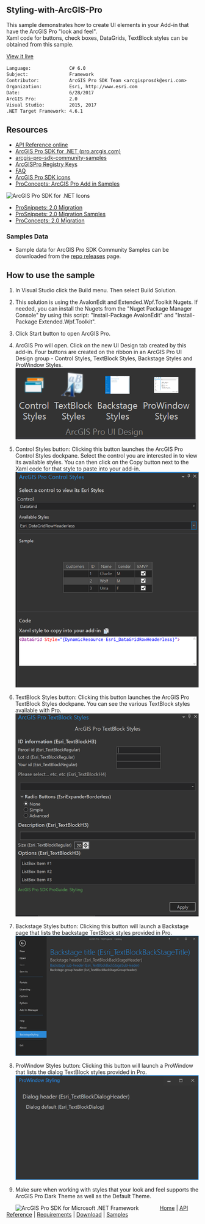 ## Styling-with-ArcGIS-Pro

<!-- TODO: Write a brief abstract explaining this sample -->
This sample demonstrates how to create UI elements in your Add-in that have the ArcGIS Pro "look and feel".      
Xaml code for buttons, check boxes, DataGrids, TextBlock styles can be obtained from this sample.   
  


<a href="http://pro.arcgis.com/en/pro-app/sdk/" target="_blank">View it live</a>

<!-- TODO: Fill this section below with metadata about this sample-->
```
Language:              C# 6.0
Subject:               Framework
Contributor:           ArcGIS Pro SDK Team <arcgisprosdk@esri.com>
Organization:          Esri, http://www.esri.com
Date:                  6/28/2017
ArcGIS Pro:            2.0
Visual Studio:         2015, 2017
.NET Target Framework: 4.6.1
```

## Resources

* [API Reference online](http://pro.arcgis.com/en/pro-app/sdk/api-reference)
* <a href="http://pro.arcgis.com/en/pro-app/sdk/" target="_blank">ArcGIS Pro SDK for .NET (pro.arcgis.com)</a>
* [arcgis-pro-sdk-community-samples](http://github.com/Esri/arcgis-pro-sdk-community-samples)
* [ArcGISPro Registry Keys](http://github.com/Esri/arcgis-pro-sdk/wiki/ArcGIS-Pro-Registry-Keys)
* [FAQ](http://github.com/Esri/arcgis-pro-sdk/wiki/FAQ)
* [ArcGIS Pro SDK icons](https://github.com/Esri/arcgis-pro-sdk/releases/tag/1.4.0.7198)
* [ProConcepts: ArcGIS Pro Add in Samples](https://github.com/Esri/arcgis-pro-sdk-community-samples/wiki/ProConcepts-ArcGIS-Pro-Add-in-Samples)

![ArcGIS Pro SDK for .NET Icons](https://esri.github.io/arcgis-pro-sdk/images/Home/Image-of-icons.png "ArcGIS Pro SDK Icons")

* [ProSnippets: 2.0 Migration](http://github.com/Esri/arcgis-pro-sdk/wiki/ProSnippets-Migrating-to-2.0)  
* [ProSnippets: 2.0 Migration Samples](http://github.com/Esri/arcgis-pro-sdk/wiki/ProSnippets-2.0-Migration-Samples)  
* [ProConcepts: 2.0 Migration](http://github.com/Esri/arcgis-pro-sdk/wiki/ProConcepts-2.0-Migration-Guide)  

### Samples Data

* Sample data for ArcGIS Pro SDK Community Samples can be downloaded from the [repo releases](https://github.com/Esri/arcgis-pro-sdk-community-samples/releases) page.  

## How to use the sample
<!-- TODO: Explain how this sample can be used. To use images in this section, create the image file in your sample project's screenshots folder. Use relative url to link to this image using this syntax: ![My sample Image](FacePage/SampleImage.png) -->
1. In Visual Studio click the Build menu. Then select Build Solution.  
1. This solution is using the AvalonEdit and Extended.Wpf.Toolkit Nugets. If needed, you can install the Nugets from the "Nuget Package Manager Console" by using this script: "Install-Package AvalonEdit" and "Install-Package Extended.Wpf.Toolkit".  
1. Click Start button to open ArcGIS Pro.  
1. ArcGIS Pro will open. Click on the new UI Design tab created by this add-in. Four buttons are created on the ribbon in an ArcGIS Pro UI Design group - Control Styles, TextBlock Styles, Backstage Styles and ProWindow Styles.   
![UI](screenshots/UIDesign.png)  
  
1. Control Styles button: Clicking this button launches the ArcGIS Pro Control Styles dockpane. Select the control you are interested in to view its available styles. You can then click on the Copy button next to the Xaml code for that style to paste into your add-in.  
![Controls](screenshots/controls.png)  
  
1. TextBlock Styles button: Clicking this button launches the ArcGIS Pro TextBlock Styles dockpane. You can see the various TextBlock styles available with Pro.  
![TextBlock](screenshots/TextBlock.png)  
  
1. Backstage Styles button: Clicking this button will launch a Backstage page that lists the backstage TextBlock styles provided in Pro.  
![Backstage](screenshots/Backstage.png)  
  
1. ProWindow Styles button: Clicking this button will launch a ProWindow that lists the dialog TextBlock styles provided in Pro.  
![ProWindow](screenshots/ProWindow.png)  
  
1. Make sure when working with styles that your look and feel supports the ArcGIS Pro Dark Theme as well as the Default Theme.  
  


<!-- End -->

&nbsp;&nbsp;&nbsp;&nbsp;&nbsp;&nbsp;<img src="http://esri.github.io/arcgis-pro-sdk/images/ArcGISPro.png"  alt="ArcGIS Pro SDK for Microsoft .NET Framework" height = "20" width = "20" align="top"  >
&nbsp;&nbsp;&nbsp;&nbsp;&nbsp;&nbsp;&nbsp;&nbsp;&nbsp;&nbsp;&nbsp;&nbsp;
[Home](https://github.com/Esri/arcgis-pro-sdk/wiki) | <a href="http://pro.arcgis.com/en/pro-app/sdk/api-reference" target="_blank">API Reference</a> | [Requirements](https://github.com/Esri/arcgis-pro-sdk/wiki#requirements) | [Download](https://github.com/Esri/arcgis-pro-sdk/wiki#installing-arcgis-pro-sdk-for-net) | <a href="http://github.com/esri/arcgis-pro-sdk-community-samples" target="_blank">Samples</a>
